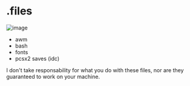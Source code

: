 # .files
![image](https://github.com/tsukki9696/dotfiles/assets/127806743/5a1ac14e-c78f-4ca7-a2ae-ca54a71240b1)

- awm
- bash
- fonts
- pcsx2 saves (idc)

I don't take responsability for what you do with these files, nor are they guaranteed to work on your machine.
